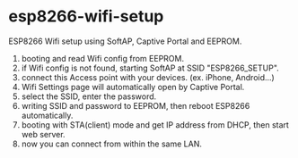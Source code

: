 esp8266-wifi-setup
======

ESP8266 Wifi setup using SoftAP, Captive Portal and EEPROM.  

1. booting and read Wifi config from EEPROM.
2. if Wifi config is not found, starting SoftAP at SSID "ESP8266_SETUP".
3. connect this Access point with your devices. (ex. iPhone, Android...)
4. Wifi Settings page will automatically open by Captive Portal.
5. select the SSID, enter the password.
6. writing SSID and password to EEPROM, then reboot ESP8266 automatically.
7. booting with STA(client) mode and get IP address from DHCP, then start web server.
8. now you can connect from within the same LAN.
